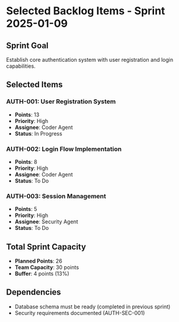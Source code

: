 # Selected Backlog Items - Sprint 2025-01-09

## Sprint Goal
Establish core authentication system with user registration and login capabilities.

## Selected Items

### AUTH-001: User Registration System
* **Points**: 13
* **Priority**: High
* **Assignee**: Coder Agent
* **Status**: In Progress

### AUTH-002: Login Flow Implementation  
* **Points**: 8
* **Priority**: High
* **Assignee**: Coder Agent
* **Status**: To Do

### AUTH-003: Session Management
* **Points**: 5
* **Priority**: High
* **Assignee**: Security Agent
* **Status**: To Do

## Total Sprint Capacity
* **Planned Points**: 26
* **Team Capacity**: 30 points
* **Buffer**: 4 points (13%)

## Dependencies
- Database schema must be ready (completed in previous sprint)
- Security requirements documented (AUTH-SEC-001)